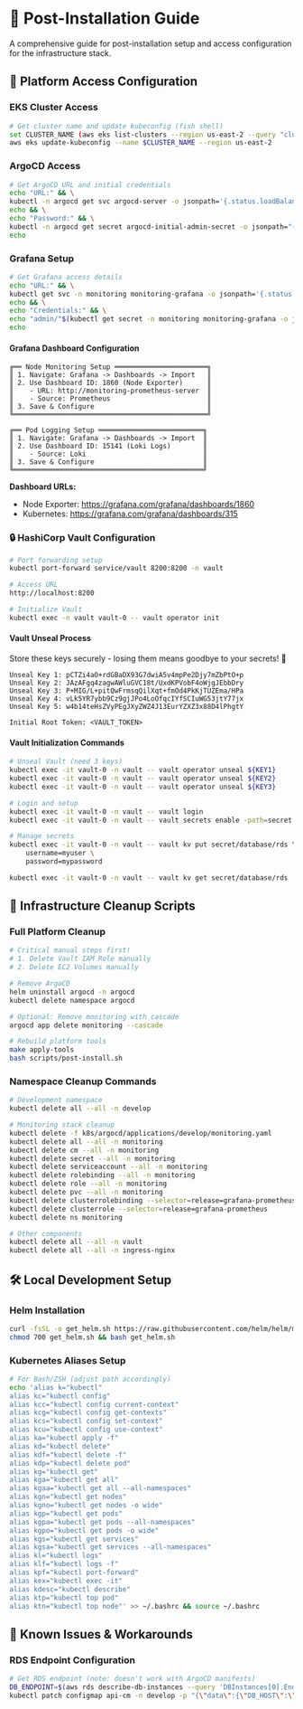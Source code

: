 # 🚀 Post-Installation Guide

A comprehensive guide for post-installation setup and access configuration for the infrastructure stack.

## 🔐 Platform Access Configuration

### EKS Cluster Access
```bash
# Get cluster name and update kubeconfig (fish shell)
set CLUSTER_NAME (aws eks list-clusters --region us-east-2 --query "clusters[?contains(@, 'develop')]|[0]" --output text)
aws eks update-kubeconfig --name $CLUSTER_NAME --region us-east-2
```

### ArgoCD Access
```bash
# Get ArgoCD URL and initial credentials
echo "URL:" && \
kubectl -n argocd get svc argocd-server -o jsonpath='{.status.loadBalancer.ingress[0].hostname}' && \
echo && \
echo "Password:" && \
kubectl -n argocd get secret argocd-initial-admin-secret -o jsonpath="{.data.password}" | base64 -d && \
echo
```

### Grafana Setup
```bash
# Get Grafana access details
echo "URL:" && \
kubectl get svc -n monitoring monitoring-grafana -o jsonpath='{.status.loadBalancer.ingress[0].hostname}' && \
echo && \
echo "Credentials:" && \
echo "admin/"$(kubectl get secret -n monitoring monitoring-grafana -o jsonpath="{.data.admin-password}" | base64 --decode) && \
echo
```

#### Grafana Dashboard Configuration
```plaintext
╔══ Node Monitoring Setup ═══════════════════════╗
║ 1. Navigate: Grafana -> Dashboards -> Import   ║
║ 2. Use Dashboard ID: 1860 (Node Exporter)      ║
║    - URL: http://monitoring-prometheus-server  ║
║    - Source: Prometheus                        ║
║ 3. Save & Configure                            ║
╚════════════════════════════════════════════════╝

╔══ Pod Logging Setup ══════════════════════════╗
║ 1. Navigate: Grafana -> Dashboards -> Import  ║
║ 2. Use Dashboard ID: 15141 (Loki Logs)        ║
║    - Source: Loki                             ║
║ 3. Save & Configure                           ║
╚═══════════════════════════════════════════════╝
```

**Dashboard URLs:**
- Node Exporter: https://grafana.com/grafana/dashboards/1860
- Kubernetes: https://grafana.com/grafana/dashboards/315

### 🔒 HashiCorp Vault Configuration

```bash
# Port forwarding setup
kubectl port-forward service/vault 8200:8200 -n vault

# Access URL
http://localhost:8200

# Initialize Vault
kubectl exec -n vault vault-0 -- vault operator init
```

#### Vault Unseal Process
Store these keys securely - losing them means goodbye to your secrets! 🔑
```plaintext
Unseal Key 1: pCTZi4aO+rdGBaDX93G7dwiA5v4mpPe2Djy7mZbPtO+p
Unseal Key 2: JAzAFgq4zagwAWluGVC18t/UxdKPVobF4oWjgJEbbDry
Unseal Key 3: P+MIG/L+pitQwFrmsqQilXqt+fmOd4PkKjTUZEma/HPa
Unseal Key 4: vLk5YR7ybb9Cz9gjJPo4LoOfqcIYfSCIuWG53jtY77jx
Unseal Key 5: w4b14teHsZVyPEgJXyZWZ4J13EurYZXZ3x88D4lPhgtY

Initial Root Token: <VAULT_TOKEN>
```

#### Vault Initialization Commands
```bash
# Unseal Vault (need 3 keys)
kubectl exec -it vault-0 -n vault -- vault operator unseal ${KEY1}
kubectl exec -it vault-0 -n vault -- vault operator unseal ${KEY2}
kubectl exec -it vault-0 -n vault -- vault operator unseal ${KEY3}

# Login and setup
kubectl exec -it vault-0 -n vault -- vault login
kubectl exec -it vault-0 -n vault -- vault secrets enable -path=secret kv-v2

# Manage secrets
kubectl exec -it vault-0 -n vault -- vault kv put secret/database/rds \
    username=myuser \
    password=mypassword

kubectl exec -it vault-0 -n vault -- vault kv get secret/database/rds
```

## 🧹 Infrastructure Cleanup Scripts

### Full Platform Cleanup
```bash
# Critical manual steps first!
# 1. Delete Vault IAM Role manually
# 2. Delete EC2 Volumes manually

# Remove ArgoCD
helm uninstall argocd -n argocd
kubectl delete namespace argocd

# Optional: Remove monitoring with cascade
argocd app delete monitoring --cascade

# Rebuild platform tools
make apply-tools
bash scripts/post-install.sh
```

### Namespace Cleanup Commands
```bash
# Development namespace
kubectl delete all --all -n develop

# Monitoring stack cleanup
kubectl delete -f k8s/argocd/applications/develop/monitoring.yaml
kubectl delete all --all -n monitoring
kubectl delete cm --all -n monitoring
kubectl delete secret --all -n monitoring
kubectl delete serviceaccount --all -n monitoring
kubectl delete rolebinding --all -n monitoring
kubectl delete role --all -n monitoring
kubectl delete pvc --all -n monitoring
kubectl delete clusterrolebinding --selector=release=grafana-prometheus
kubectl delete clusterrole --selector=release=grafana-prometheus
kubectl delete ns monitoring

# Other components
kubectl delete all --all -n vault
kubectl delete all --all -n ingress-nginx
```

## 🛠️ Local Development Setup

### Helm Installation
```bash
curl -fsSL -o get_helm.sh https://raw.githubusercontent.com/helm/helm/main/scripts/get-helm-3
chmod 700 get_helm.sh && bash get_helm.sh
```

### Kubernetes Aliases Setup
```bash
# For Bash/ZSH (adjust path accordingly)
echo 'alias k="kubectl"
alias kc="kubectl config"
alias kcc="kubectl config current-context"
alias kcg="kubectl config get-contexts"
alias kcs="kubectl config set-context"
alias kcu="kubectl config use-context"
alias ka="kubectl apply -f"
alias kd="kubectl delete"
alias kdf="kubectl delete -f"
alias kdp="kubectl delete pod"
alias kg="kubectl get"
alias kga="kubectl get all"
alias kgaa="kubectl get all --all-namespaces"
alias kgn="kubectl get nodes"
alias kgno="kubectl get nodes -o wide"
alias kgp="kubectl get pods"
alias kgpa="kubectl get pods --all-namespaces"
alias kgpo="kubectl get pods -o wide"
alias kgs="kubectl get services"
alias kgsa="kubectl get services --all-namespaces"
alias kl="kubectl logs"
alias klf="kubectl logs -f"
alias kpf="kubectl port-forward"
alias kex="kubectl exec -it"
alias kdesc="kubectl describe"
alias ktp="kubectl top pod"
alias ktn="kubectl top node"' >> ~/.bashrc && source ~/.bashrc
```

## 🚨 Known Issues & Workarounds

### RDS Endpoint Configuration
```bash
# Get RDS endpoint (note: doesn't work with ArgoCD manifests)
DB_ENDPOINT=$(aws rds describe-db-instances --query 'DBInstances[0].Endpoint.Address' --output text)
kubectl patch configmap api-cm -n develop -p "{\"data\":{\"DB_HOST\":\"$DB_ENDPOINT\"}}"
```
